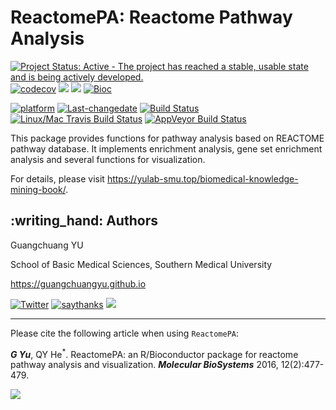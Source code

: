 # ReactomePA: Reactome Pathway Analysis

[![Project Status: Active - The project has reached a stable, usable
state and is being actively
developed.](http://www.repostatus.org/badges/latest/active.svg)](http://www.repostatus.org/#active)
[![codecov](https://codecov.io/gh/GuangchuangYu/ReactomePA/branch/master/graph/badge.svg)](https://codecov.io/gh/GuangchuangYu/ReactomePA/)
[![](https://img.shields.io/badge/release%20version-1.32.0-green.svg)](https://www.bioconductor.org/packages/ReactomePA)
[![](https://img.shields.io/badge/devel%20version-1.33.1-green.svg)](https://github.com/guangchuangyu/ReactomePA)
[![Bioc](http://www.bioconductor.org/shields/years-in-bioc/clusterProfiler.svg)](https://www.bioconductor.org/packages/devel/bioc/html/clusterProfiler.html#since)

[![platform](http://www.bioconductor.org/shields/availability/devel/ReactomePA.svg)](https://www.bioconductor.org/packages/devel/bioc/html/ReactomePA.html#archives)
[![Last-changedate](https://img.shields.io/badge/last%20change-2020--09--08-green.svg)](https://github.com/GuangchuangYu/ReactomePA/commits/master)
[![Build
Status](http://www.bioconductor.org/shields/build/devel/bioc/ReactomePA.svg)](https://bioconductor.org/checkResults/devel/bioc-LATEST/ReactomePA/)
[![Linux/Mac Travis Build
Status](https://img.shields.io/travis/GuangchuangYu/ReactomePA/master.svg?label=Mac%20OSX%20%26%20Linux)](https://travis-ci.org/GuangchuangYu/ReactomePA)
[![AppVeyor Build
Status](https://img.shields.io/appveyor/ci/Guangchuangyu/ReactomePA/master.svg?label=Windows)](https://ci.appveyor.com/project/GuangchuangYu/ReactomePA)

This package provides functions for pathway analysis based on REACTOME
pathway database. It implements enrichment analysis, gene set enrichment
analysis and several functions for visualization.

For details, please visit
<https://yulab-smu.top/biomedical-knowledge-mining-book/>.

## :writing\_hand: Authors

Guangchuang YU

School of Basic Medical Sciences, Southern Medical University

<https://guangchuangyu.github.io>

[![Twitter](https://img.shields.io/twitter/url/http/shields.io.svg?style=social&logo=twitter)](https://twitter.com/intent/tweet?hashtags=ReactomePA&url=http://pubs.rsc.org/en/Content/ArticleLanding/2016/MB/C5MB00663E#!divAbstract)
[![saythanks](https://img.shields.io/badge/say-thanks-ff69b4.svg)](https://saythanks.io/to/GuangchuangYu)
[![](https://img.shields.io/badge/follow%20me%20on-WeChat-green.svg)](https://guangchuangyu.github.io/blog_images/biobabble.jpg)

-----

Please cite the following article when using `ReactomePA`:

***G Yu***, QY He<sup>\*</sup>. ReactomePA: an R/Bioconductor package
for reactome pathway analysis and visualization. ***Molecular
BioSystems*** 2016, 12(2):477-479.

[![](https://img.shields.io/badge/doi-10.1039/c5mb00663e-green.svg)](https://doi.org/10.1039/c5mb00663e)

<!--

r badge_altmetric("4796667", "green")


------------------------------------------------------------------------



<img src="https://guangchuangyu.github.io/software/citation_trend/ReactomePA.png" width="890"/>


### Download stats

[![download](http://www.bioconductor.org/shields/downloads/ReactomePA.svg)](https://bioconductor.org/packages/stats/bioc/ReactomePA/)
r badge_bioc_download("ReactomePA", "total", "blue")
r badge_bioc_download("ReactomePA", "month", "blue")


<img src="https://guangchuangyu.github.io/software/dlstats/ReactomePA.png" width="890"/>

-->
